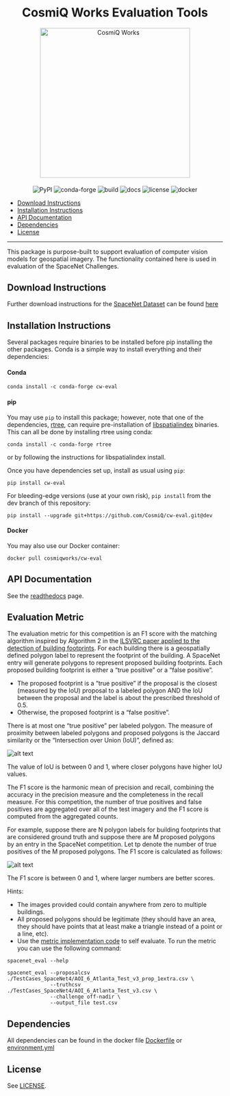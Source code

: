 <h1 align="center">CosmiQ Works Evaluation Tools</h1>
<p align="center">
<a href="http://www.cosmiqworks.org"><img src="http://www.cosmiqworks.org/wp-content/uploads/2016/02/cropped-CosmiQ-Works-Logo_R_RGB.png" width="350" alt="CosmiQ Works"></a>
<br>
<br>
<img align="center" src="https://img.shields.io/pypi/pyversions/cw-eval.svg" alt="PyPI">
<img align="center" src="https://img.shields.io/conda/vn/conda-forge/cw-eval.svg" alt="conda-forge">
<img align="center" src="https://travis-ci.com/CosmiQ/cw-eval.svg?branch=master" alt="build">
<img align="center" src="https://readthedocs.org/projects/pip/badge/" alt="docs">
<img align="center" src="https://img.shields.io/github/license/cosmiq/cw-eval.svg" alt="license">
<img align="center" src="https://img.shields.io/docker/build/cosmiqworks/cw-eval.svg" alt="docker">
</p>

- [Download Instructions](#download-instructions)
- [Installation Instructions](#installation-instructions)
- [API Documentation](https://cw-eval.readthedocs.io/)
- [Dependencies](#dependencies)
- [License](#license)
---
This package is purpose-built to support evaluation of computer vision models for geospatial imagery. The functionality contained here is used in evaluation of the SpaceNet Challenges.

## Download Instructions
Further download instructions for the [SpaceNet Dataset](https://github.com/SpaceNetChallenge/utilities/tree/master/content/download_instructions) can be found [here](https://github.com/SpaceNetChallenge/utilities/tree/master/content/download_instructions)


## Installation Instructions
Several packages require binaries to be installed before pip installing the other packages.  Conda is a simple way to install everything and their dependencies:

#### Conda
```
conda install -c conda-forge cw-eval
```

#### pip

You may use `pip` to install this package; however, note that one of the dependencies, [rtree](https://github.com/Toblerity/rtree), can require pre-installation of [libspatialindex](https://libspatialindex.github.io/) binaries. This can all be done by installing rtree using conda:
```
conda install -c conda-forge rtree
```
or by following the instructions for libspatialindex install.

Once you have dependencies set up, install as usual using `pip`:
```
pip install cw-eval
```
For bleeding-edge versions (use at your own risk), `pip install` from the dev branch of this repository:
```
pip install --upgrade git+https://github.com/CosmiQ/cw-eval.git@dev
```

#### Docker

You may also use our Docker container:
```
docker pull cosmiqworks/cw-eval
```

## API Documentation
See the [readthedocs](https://cw-eval.readthedocs.io/) page.


## Evaluation Metric
The evaluation metric for this competition is an F1 score with the matching algorithm inspired by Algorithm 2 in the [ILSVRC paper applied to the detection of building footprints](https://arxiv.org/pdf/1409.0575v3.pdf). For each building there is a geospatially defined polygon label to represent the footprint of the building. A SpaceNet entry will generate polygons to represent proposed building footprints.  Each proposed building footprint is either a “true positive” or a “false positive”.

* The proposed footprint is a “true positive” if the proposal is the closest (measured by the IoU) proposal to a labeled polygon AND the IoU between the proposal and the label is about the prescribed threshold of 0.5.
* Otherwise, the proposed footprint is a “false positive”.

There is at most one “true positive” per labeled polygon.
The measure of proximity between labeled polygons and proposed polygons is the Jaccard similarity or the “Intersection over Union (IoU)”, defined as:

![alt text](https://github.com/SpaceNetChallenge/utilities/blob/master/content/IoU.jpg "IoU")

The value of IoU is between 0 and 1, where closer polygons have higher IoU values.

The F1 score is the harmonic mean of precision and recall, combining the accuracy in the precision measure and the completeness in the recall measure. For this competition, the number of true positives and false positives are aggregated over all of the test imagery and the F1 score is computed from the aggregated counts.

For example, suppose there are N polygon labels for building footprints that are considered ground truth and suppose there are M proposed polygons by an entry in the SpaceNet competition.  Let tp denote the number of true positives of the M proposed polygons.  The F1 score is calculated as follows:

![alt text](https://github.com/SpaceNetChallenge/utilities/blob/master/content/F1.jpg "IoU")

The F1 score is between 0 and 1, where larger numbers are better scores.

Hints:
* The images provided could contain anywhere from zero to multiple buildings.
* All proposed polygons should be legitimate (they should have an area, they should have points that at least make a triangle instead of a point or a line, etc).
* Use the [metric implementation code](https://github.com/SpaceNetChallenge/utilities/blob/master/python/evaluateScene.py) to self evaluate.
To run the metric you can use the following command:

```
spacenet_eval --help

spacenet_eval --proposalcsv ./TestCases_SpaceNet4/AOI_6_Atlanta_Test_v3_prop_1extra.csv \
              --truthcsv ./TestCases_SpaceNet4/AOI_6_Atlanta_Test_v3.csv \
              --challenge off-nadir \
              --output_file test.csv
```

## Dependencies
All dependencies can be found in the docker file [Dockerfile](./Dockerfile) or
[environment.yml](./environment.yml)

## License
See [LICENSE](./LICENSE.txt).
